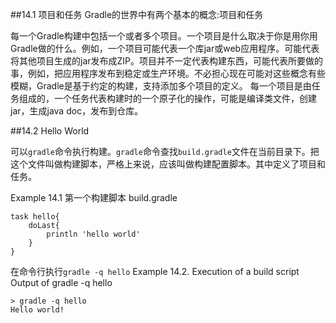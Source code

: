 ##14.1 项目和任务
Gradle的世界中有两个基本的概念:项目和任务

每一个Gradle构建中包括一个或者多个项目。一个项目是什么取决于你是用你用Gradle做的什么。例如，一个项目可能代表一个库jar或web应用程序。可能代表将其他项目生成的jar发布成ZIP。项目并不一定代表构建东西，可能代表所要做的事，例如，把应用程序发布到稳定或生产环境。不必担心现在可能对这些概念有些模糊，Gradle是基于约定的构建，支持添加多个项目的定义。
每一个项目是由任务组成的，一个任务代表构建时的一个原子化的操作，可能是编译类文件，创建jar，生成java doc，发布到仓库。

##14.2 Hello World

可以`gradle`命令执行构建。`gradle`命令查找`build.gradle`文件在当前目录下。把这个文件叫做构建脚本，严格上来说，应该叫做构建配置脚本。其中定义了项目和任务。

Example 14.1 第一个构建脚本
build.gradle
```
task hello{
    doLast{
        println 'hello world'    
    }
}
```
在命令行执行`gradle -q hello`
Example 14.2. Execution of a build script
Output of gradle -q hello
```
> gradle -q hello
Hello world!
```